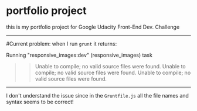 # portfolio project

this is my portfolio project for Google Udacity Front-End Dev. Challenge

---

#Current problem: 
when I run `grunt` it returns:

Running "responsive_images:dev" (responsive_images) task
>> Unable to compile; no valid source files were found.
>> Unable to compile; no valid source files were found.
>> Unable to compile; no valid source files were found.

---

I don't understand the issue since in the `Gruntfile.js` all the file names and syntax seems to be correct!






